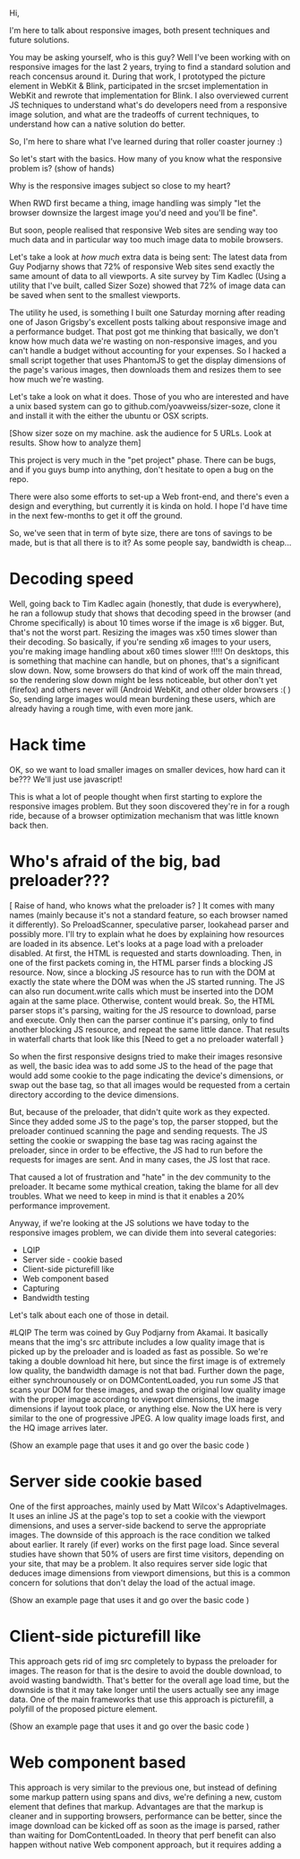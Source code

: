 Hi,

I'm here to talk about responsive images, both present techniques and
future solutions.

You may be asking yourself, who is this guy?
Well I've been working with on responsive images for the last 2 years,
trying to find a standard solution and reach concensus around it.
During that work, I prototyped the picture element in WebKit & Blink,
participated in the srcset implementation in WebKit and rewrote that
implementation for Blink. I also overviewed current JS techniques to
understand what's do developers need from a responsive image solution,
and what are the tradeoffs of current techniques, to understand how can
a native solution do better.

So, I'm here to share what I've learned during that roller coaster
journey :)

So let's start with the basics. How many of you know what the responsive
problem is? (show of hands) 

Why is the responsive images subject so close to my heart?

When RWD first became a thing, image handling was simply "let the
browser downsize the largest image you'd need and you'll be fine".

But soon, people realised that responsive Web sites are sending way too
much data and in particular way too much image data to mobile browsers.

Let's take a look at *how much* extra data is being sent:
The latest data from Guy Podjarny shows that 72% of responsive Web sites
send exactly the same amount of data to all viewports.
A site survey by Tim Kadlec (Using a utility that I've built, called
Sizer Soze) showed that 72% of image data can be saved when sent to the smallest viewports.

The utility he used, is something I built one Saturday morning after
reading one of Jason Grigsby's excellent posts talking about responsive
image and a performance budget. That post got me thinking that
basically, we don't know how much data we're wasting on non-responsive
images, and you can't handle a budget without accounting for your
expenses.
So I hacked a small script together that uses PhantomJS to get the
display dimensions of the page's various images, then downloads them and
resizes them to see how much we're wasting.

Let's take a look on what it does. Those of you who are interested and
have a unix based system can go to github.com/yoavweiss/sizer-soze,
clone it and install it with the either the ubuntu or OSX scripts.

[Show sizer soze on my machine. ask the audience for 5 URLs. Look at
results. Show how to analyze them]

This project is very much in the "pet project" phase. There can be bugs,
and if you guys bump into anything, don't hesitate to open a bug on the
repo.

There were also some efforts to set-up a Web front-end, and there's
even a design and everything, but currently it is kinda on hold. I hope
I'd have time in the next few-months to get it off the ground.

So, we've seen that in term of byte size, there are tons of savings to
be made, but is that all there is to it? As some people say, bandwidth
is cheap...

# Decoding speed
Well, going back to Tim Kadlec again (honestly, that dude is
everywhere), he ran a followup study that shows that decoding speed in
the browser (and Chrome specifically) is
about 10 times worse if the image is x6 bigger. But, that's not the
worst part. Resizing the images was x50 times slower than their
decoding.
So basically, if you're sending x6 images to your users, you're making
image handling about x60 times slower !!!!!
On desktops, this is something that machine can handle, but on phones,
that's a significant slow down.
Now, some browsers do that kind of work off the main thread, so the
rendering slow down might be less noticeable, but other don't yet
(firefox) and others never will (Android WebKit, and other older
browsers :( )
So, sending large images would mean burdening these users, which are
already having a rough time, with even more jank.

# Hack time
OK, so we want to load smaller images on smaller devices, how hard can
it be???
We'll just use javascript!

This is what a lot of people thought when first starting to explore the
responsive images problem. But they soon discovered they're in for a
rough ride, because of a browser optimization mechanism that was little
known back then.

# Who's afraid of the big, bad preloader???
[ Raise of hand, who knows what the preloader is? ]
It comes with many names (mainly because it's not a standard feature, so
each browser named it differently). So PreloadScanner, speculative
parser, lookahead parser and possibly more.
I'll try to explain what he does by explaining how resources are loaded
in its absence.
Let's looks at a page load with a preloader disabled.
At first, the HTML is requested and starts downloading.
Then, in one of the first packets coming in, the HTML parser finds a
blocking JS resource. 
Now, since a blocking JS resource has to run with the DOM at exactly the
state where the DOM was when the JS started running. The JS can also run
document.write calls which must be inserted into the DOM again at the
same place. Otherwise, content would break.
So, the HTML parser stops it's parsing, waiting for the JS resource to
download, parse and execute.
Only then can the parser continue it's parsing, only to find another
blocking JS resource, and repeat the same little dance.
That results in waterfall charts that look like this [Need to get a no
preloader waterfall }

So when the first responsive designs tried to make their images
resonsive as well, the basic idea was to add some JS to the head of the
page that would add some cookie to the page indicating the device's
dimensions, or swap out the base tag, so that all images would be
requested from a certain directory according to the device dimensions.

But, because of the preloader, that didn't quite work as they expected.
Since they added some JS to the page's top, the parser stopped, but the
preloader continued scanning the page and sending requests. 
The JS setting the cookie or swapping the base tag was racing against
the preloader, since in order to be effective, the JS had to run before
the requests for images are sent. And in many cases, the JS lost that
race.

That caused a lot of frustration and "hate" in the dev community to the
preloader. It became some mythical creation, taking the blame for all
dev troubles.
What we need to keep in mind is that it enables a 20% performance
improvement. 

Anyway, if we're looking at the JS solutions we have today to the
responsive images problem, we can divide them into several categories:
* LQIP
* Server side - cookie based
* Client-side picturefill like
* Web component based
* Capturing
* Bandwidth testing

Let's talk about each one of those in detail.

#LQIP
The term was coined by Guy Podjarny from Akamai. It basically means that
the img's src attribute includes a low quality image that is picked up
by the preloader and is loaded as fast as possible.
So we're taking a double download hit here, but since the first image is
of extremely low quality, the bandwidth damage is not that bad.
Further down the page, either synchrounousely or on DOMContentLoaded,
you run some JS that scans your DOM for these images, and swap the original low quality
image with the proper image according to viewport dimensions, the image
dimensions if layout took place, or anything else.
Now the UX here is very similar to the one of progressive JPEG. A low
quality image loads first, and the HQ image arrives later.

(Show an example page that uses it and go over the basic code ) 

# Server side cookie based
One of the first approaches, mainly used by Matt Wilcox's
AdaptiveImages. It uses an inline JS at the page's top to set a cookie
with the viewport dimensions, and uses a server-side backend to serve
the appropriate images.
The downside of this approach is the race condition we talked about
earlier. It rarely (if ever) works on the first page load.
Since several studies have shown that 50% of users are first time
visitors, depending on your site, that may be a problem.
It also requires server side logic that deduces image dimensions from
viewport dimensions, but this is a common concern for solutions that
don't delay the load of the actual image.

(Show an example page that uses it and go over the basic code ) 

# Client-side picturefill like
This approach gets rid of img src completely to bypass the
preloader for images. The reason for that is the desire to avoid the
double download, to avoid wasting bandwidth. That's better for the
overall age load time, but the downside is that it may
take longer until the users actually see any image data.
One of the main frameworks that use this approach is picturefill, a
polyfill of the proposed picture element.

(Show an example page that uses it and go over the basic code ) 

# Web component based
This approach is very similar to the previous one, but instead of
defining some markup pattern using spans and divs, we're defining a new,
custom element that defines that markup.
Advantages are that the markup is cleaner and in supporting browsers,
performance can be better, since the image download can be kicked off as
soon as the image is parsed, rather than waiting for DomContentLoaded.
In theory that perf benefit can also happen without native Web component
approach, but it requires adding a <script> tag after each image, which
may have it's own performance overhead, and is very cumbersome.

The prominent example is x-picture from NationalGeograhic, which was
adopted by the RICG

(Show an example page that uses it and go over the basic code ) 

# Capturing
This magnificent hack from mobify.js has some serious downsides, but
it's just too beutiful to pass by :) Brace yourselves...

Basically, they add a small inlineJS to the documents's head that
document.writes a "<plaintext>" tag. From now one, the preloader and the
parser treat the rest of the page as text, and just shut down.
Then they query the DOM, extract the original HTML, scan it for
resources and download them in parallel (???), inject the HTML back using JS.

The big advantage of that aproach is that for legacy sites that
can't/won't touch their front-end code, it provides responsive images
without double downloads. The downside is that it has a performance
penalty, and large parts of that are reimplementing the browser in JS,
which is not a winning strategy.
They claim that in term of performance, they're not losing much, since
they save tons on the image resizing.

(Show an example page that uses it and go over the basic code ) 

# Bandwidth testing
Each one of the above approaches can use some some of bandwidth testing
in order to make its decision. 
There are a couple of different approaches to bandwidth measurements:
* active download measurements, so a download of a certain resource using JS,
measuring the time it took to arrive, and deducing the bandwidth from
that. That usually introduces a further delay since basically we're
adding a blocking, unnecessary resource. We're downloading more than we
should only for the sake of measurement.
* Passive download measurements, so measurement of the download of one
  of the required resource. That can be done smarter on some browsers,
by using the navigation timing API (if we're measuring based on the
HTML), or the resource timing API, if we're measuring based on one of
the other resources.
* Network info API - irrelevant. Don't use it.

Prime examples are foresight.js and hidpi???

(Show an example page that uses it and go over the basic code ) 

* Other interesting techniques
art-direction using a CSS BG image!!!
Clown car or SVG MQs - hacky, but can serve a certain need

# Let's look into the FUTURE
The RICG & the standard bodies have been working for 2 years on various
proposals. This begining of that wasn't pretty. Lot's of fighting (I
wasn't really part of that, I joined the RICG a little later).
A few proposals
Include the Edge conf presentation here and expand on it!!!

Steve souders say - 8-10 blocking scripts per site
If the non-resp images are visible to the preloader, it's better to put
the resonsive ones on a different domain.

